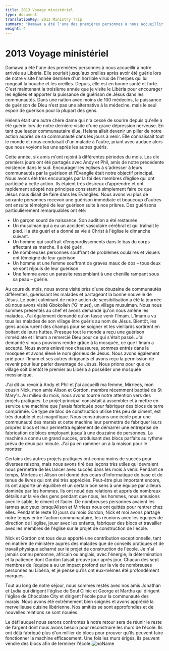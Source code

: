 ```yaml
---
title: 2013 Voyage ministériel
type: document
translationKey: 2013 Ministry Trip
summary: "Damawa a été l'une des premières personnes à nous accueillir à notre arrivée au Libéria. Elle souriait jusqu'aux oreilles après avoir été guérie lors de notre visite l'année dernière d'un horrible virus de l'herpès qui lui rongeait la bouche et les oreilles. Depuis, elle est en bonne santé et forte. C'est maintenant la troisième année que je visite le Libéria pour encourager les églises et apporter la puissance de guérison de Jésus dans les communautés. Dans une nation avec moins de 100 médecins, la puissance de guérison de Dieu n'est pas une alternative à la médecine, mais le seul espoir de guérison pour la plupart des gens."
weight: 4
---
```

# 2013 Voyage ministériel

Damawa a été l'une des premières personnes à nous accueillir à notre arrivée au Libéria. Elle souriait jusqu'aux oreilles après avoir été guérie lors de notre visite l'année dernière d'un horrible virus de l'herpès qui lui rongeait la bouche et les oreilles. Depuis, elle est en bonne santé et forte. C'est maintenant la troisième année que je visite le Libéria pour encourager les églises et apporter la puissance de guérison de Jésus dans les communautés. Dans une nation avec moins de 100 médecins, la puissance de guérison de Dieu n’est pas une alternative à la médecine, mais le seul espoir de guérison pour la plupart des gens.

Helena était une autre chère dame qui n'a cessé de sourire depuis qu'elle a été guérie lors de notre dernière visite d'une grave dépression nerveuse. En tant que leader communautaire élue, Helena allait devenir un pilier de notre action auprès de sa communauté dans les jours à venir. Elle connaissait tout le monde et nous conduisait d'un malade à l'autre, priant avec audace alors que nous voyions les uns après les autres guéris.

Cette année, six amis m'ont rejoint à différentes périodes du mois. Les dix premiers jours ont été partagés avec Andy et Phil, amis de notre précédente existence dans le sud. Encourager les églises à s'adresser à leurs communautés par la guérison et l'Évangile était notre objectif principal. Nous avons été très encouragés par la foi des membres d’église qui ont participé à cette action. Ils étaient très désireux d’apprendre et ont rapidement adopté nos principes consistant à simplement faire ce que Jésus nous disait de faire dans les Évangiles. Nous avons vu plus de soixante personnes recevoir une guérison immédiate et beaucoup d'autres ont ensuite témoigné de leur guérison suite à nos prières. Des guérisons particulièrement remarquables ont été:

-   Un garçon sourd de naissance. Son audition a été restaurée.
-   Un musulman qui a eu un accident vasculaire cérébral et qui traînait le pied. Il a été guéri et a donné sa vie à Christ à l'église le dimanche suivant.
-   Un homme qui souffrait d’engourdissements dans le bas du corps affectant sa marche. Il a été guéri.
-   De nombreuses personnes souffrant de problèmes oculaires et visuels ont témoigné de leur guérison.
-   Un homme et une femme souffrant de graves maux de dos – tous deux se sont réjouis de leur guérison.
-   Une femme avec un parasite ressemblant à une chenille rampant sous sa peau – guérie.

Au cours du mois, nous avons visité près d'une douzaine de communautés différentes, guérissant les malades et partageant la bonne nouvelle de Jésus. Le point culminant de notre action de sensibilisation a été la journée où nous avons visité Gbokolleh (‘G’ muet), un village musulman. Nous nous sommes présentés au chef et avons demandé qu'on nous amène les malades. J'ai également demandé qu'on fasse venir l'Imam. L’Imam a vu tous les malades de son village être guéris au nom de Jésus. Bientôt, les gens accoururent des champs pour se soigner et les vieillards sortirent en boitant de leurs huttes. Presque tout le monde a reçu une guérison immédiate et l'Imam a remercié Dieu pour ce qui s'était passé. J'ai demandé si nous pouvions rendre grâce à la mosquée, ce que l'Imam a accepté. Nous avons enlevé nos chaussures, sommes entrés dans la mosquée et avons élevé le nom glorieux de Jésus. Nous avons également prié pour l'Imam et ses autres dirigeants et avons reçu la permission de revenir pour leur parler davantage de Jésus. Nous prions pour que ce village soit bientôt le premier au Libéria à posséder une mosquée messianique.

J'ai dit au revoir à Andy et Phil et j'ai accueilli ma femme, Mirrlees, mon cousin Nick, mon amie Alison et Gordon, membre récemment baptisé de St Mary's. Au milieu du mois, nous avons tourné notre attention vers des projets pratiques. Le projet principal consistait à assembler et à mettre en service une machine que j'avais fabriquée pour fabriquer des blocs de terre comprimée. Ce type de bloc de construction utilise très peu de ciment, est très durable et est magnifique. Nous construisons une école pour une communauté des marais et cette machine leur permettra de fabriquer leurs propres blocs et leur permettra également de démarrer une entreprise de fabrication de blocs employant jusqu'à une douzaine de personnes. La machine a connu un grand succès, produisant des blocs parfaits au rythme prévu de deux par minute. J'ai pu en ramener un à la maison pour le montrer.

Certains des autres projets pratiques ont connu moins de succès pour diverses raisons, mais nous avons tiré des leçons très utiles qui devraient nous permettre de les lancer avec succès dans les mois à venir. Pendant ce temps, Mirrlees et Alison ont donné des cours d'informatique de base et de tenue de livres qui ont été très appréciés. Peut-être plus important encore, ils ont apporté un équilibre et un certain bon sens à une équipe par ailleurs dominée par les hommes. Ils ont noué des relations et appris de nombreux détails sur la vie des gens pendant que nous, les hommes, nous amusions avec le sable, le ciment et l’acier. De nombreuses personnes avaient les larmes aux yeux lorsqu’Alison et Mirrlees nous ont quittés pour rentrer chez elles. Pendant le reste 10 jours du mois Gordon, Nick et moi avons partagé notre temps entre l'action communautaire, les réunions avec les équipes de direction de l'église, jouer avec les enfants, fabriquer des blocs et travailler avec les membres de l'église sur le projet de construction de l'école.

Nick et Gordon ont tous deux apporté une contribution exceptionnelle, tant en matière de ministère auprès des malades que de conseils pratiques et de travail physique acharné sur le projet de construction de l'école. Je n'ai jamais connu personne, africain ou anglais, avec l'énergie, la détermination et la patience dont Gordon faisait preuve jour après jour. Chacun des sept membres de l’équipe a eu un impact profond sur la vie de nombreuses personnes au Libéria, et je pense qu’ils ont eux-mêmes été profondément marqués.

Tout au long de notre séjour, nous sommes restés avec nos amis Jonathan et Lydia qui dirigent l'église de Soul Clinic et George et Martha qui dirigent l'église de Chocolate City et dirigent l'école pour la communauté des marais. Nous avons été extrêmement bien soignés et avons apprécié la merveilleuse cuisine libérienne. Nos amitiés se sont approfondies et de nouvelles relations se sont nouées.

Le défi auquel nous serons confrontés à notre retour sera de réunir le reste de l’argent dont nous avons besoin pour reconstruire les murs de l’école. Ils ont déjà fabriqué plus d'un millier de blocs pour prouver qu'ils peuvent faire fonctionner la machine efficacement. Une fois les murs érigés, ils peuvent vendre des blocs afin de terminer l'école.![noName](/media/03_Blog/2013-Ministry-Trip/c6214ece5010b7a388c087471b8f4a38.jpeg)
